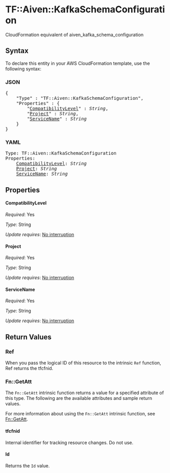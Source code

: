 # TF::Aiven::KafkaSchemaConfiguration

CloudFormation equivalent of aiven_kafka_schema_configuration

## Syntax

To declare this entity in your AWS CloudFormation template, use the following syntax:

### JSON

<pre>
{
    "Type" : "TF::Aiven::KafkaSchemaConfiguration",
    "Properties" : {
        "<a href="#compatibilitylevel" title="CompatibilityLevel">CompatibilityLevel</a>" : <i>String</i>,
        "<a href="#project" title="Project">Project</a>" : <i>String</i>,
        "<a href="#servicename" title="ServiceName">ServiceName</a>" : <i>String</i>
    }
}
</pre>

### YAML

<pre>
Type: TF::Aiven::KafkaSchemaConfiguration
Properties:
    <a href="#compatibilitylevel" title="CompatibilityLevel">CompatibilityLevel</a>: <i>String</i>
    <a href="#project" title="Project">Project</a>: <i>String</i>
    <a href="#servicename" title="ServiceName">ServiceName</a>: <i>String</i>
</pre>

## Properties

#### CompatibilityLevel

_Required_: Yes

_Type_: String

_Update requires_: [No interruption](https://docs.aws.amazon.com/AWSCloudFormation/latest/UserGuide/using-cfn-updating-stacks-update-behaviors.html#update-no-interrupt)

#### Project

_Required_: Yes

_Type_: String

_Update requires_: [No interruption](https://docs.aws.amazon.com/AWSCloudFormation/latest/UserGuide/using-cfn-updating-stacks-update-behaviors.html#update-no-interrupt)

#### ServiceName

_Required_: Yes

_Type_: String

_Update requires_: [No interruption](https://docs.aws.amazon.com/AWSCloudFormation/latest/UserGuide/using-cfn-updating-stacks-update-behaviors.html#update-no-interrupt)

## Return Values

### Ref

When you pass the logical ID of this resource to the intrinsic `Ref` function, Ref returns the tfcfnid.

### Fn::GetAtt

The `Fn::GetAtt` intrinsic function returns a value for a specified attribute of this type. The following are the available attributes and sample return values.

For more information about using the `Fn::GetAtt` intrinsic function, see [Fn::GetAtt](https://docs.aws.amazon.com/AWSCloudFormation/latest/UserGuide/intrinsic-function-reference-getatt.html).

#### tfcfnid

Internal identifier for tracking resource changes. Do not use.

#### Id

Returns the <code>Id</code> value.

